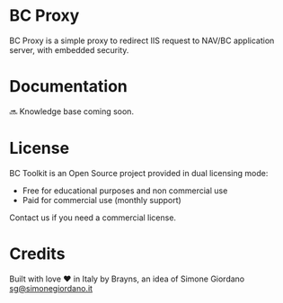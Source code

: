 # BC Proxy
BC Proxy is a simple proxy to redirect IIS request to NAV/BC application server, 
with embedded security.

# Documentation
:soon: Knowledge base coming soon.

# License
BC Toolkit is an Open Source project provided in dual licensing mode:

 * Free for educational purposes and non commercial use
 * Paid for commercial use (monthly support)

Contact us if you need a commercial license.

# Credits
Built with love :heart: in Italy by Brayns, an idea of Simone Giordano 
[sg@simonegiordano.it](mailto:sg@simonegiordano.it)